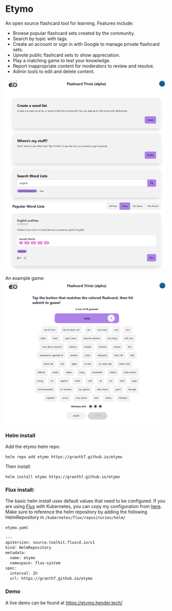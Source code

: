 # Etymo

An open source flashcard tool for learning. 
Features include:
- Browse popular flashcard sets created by the community.
- Search by topic with tags.
- Create an account or sign in with Google to manage private flashcard sets. 
- Upvote public flashcard sets to show appreciation.
- Play a matching game to test your knowledge.
- Report inappropriate content for moderators to review and resolve.
- Admin tools to edit and delete content.

![etymo home page](images/etymo-home.png?raw=true "Title")

An example game:
![etymo home page](images/etymo-game.png?raw=true "Title")

### Helm install
Add the etymo helm repo:

`helm repo add etymo https://granth7.github.io/etymo`

Then install:

`helm install etymo https://granth7.github.io/etymo`

### Flux install:
The basic helm install uses default values that need to be configured.
If you are using [Flux](https://github.com/fluxcd/flux2) with Kubernetes, you can copy my configuration from
[here](https://github.com/granth7/talos-flux-cluster/tree/main/kubernetes/apps/default/etymo). Make sure to reference the helm repository
by adding the following HelmRepository in `/kubernetes/flux/repositories/helm/`

`etymo.yaml`
```
---
apiVersion: source.toolkit.fluxcd.io/v1
kind: HelmRepository
metadata:
  name: etymo
  namespace: flux-system
spec:
  interval: 2h
  url: https://granth7.github.io/etymo
```

### Demo
A live demo can be found at https://etymo.hender.tech/
